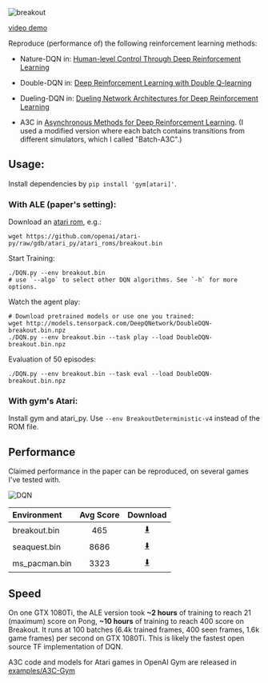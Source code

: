 ![breakout](breakout.jpg)

[video demo](https://youtu.be/o21mddZtE5Y)

Reproduce (performance of) the following reinforcement learning methods:

+ Nature-DQN in:
[Human-level Control Through Deep Reinforcement Learning](http://www.nature.com/nature/journal/v518/n7540/full/nature14236.html)

+ Double-DQN in:
[Deep Reinforcement Learning with Double Q-learning](http://arxiv.org/abs/1509.06461)

+ Dueling-DQN in: [Dueling Network Architectures for Deep Reinforcement Learning](https://arxiv.org/abs/1511.06581)

+ A3C in [Asynchronous Methods for Deep Reinforcement Learning](http://arxiv.org/abs/1602.01783). (I
used a modified version where each batch contains transitions from different simulators, which I called "Batch-A3C".)

## Usage:

Install dependencies by `pip install 'gym[atari]'`.

### With ALE (paper's setting):

Download an [atari rom](https://github.com/openai/atari-py/tree/gdb/atari_py/atari_roms), e.g.:
```
wget https://github.com/openai/atari-py/raw/gdb/atari_py/atari_roms/breakout.bin
```

Start Training:
```
./DQN.py --env breakout.bin
# use `--algo` to select other DQN algorithms. See `-h` for more options.
```

Watch the agent play:
```
# Download pretrained models or use one you trained:
wget http://models.tensorpack.com/DeepQNetwork/DoubleDQN-breakout.bin.npz
./DQN.py --env breakout.bin --task play --load DoubleDQN-breakout.bin.npz
```

Evaluation of 50 episodes:
```
./DQN.py --env breakout.bin --task eval --load DoubleDQN-breakout.bin.npz
```

### With gym's Atari:

Install gym and atari_py. Use `--env BreakoutDeterministic-v4` instead of the ROM file.

## Performance
Claimed performance in the paper can be reproduced, on several games I've tested with.

![DQN](curve-breakout.png)

| Environment   | Avg Score | Download                                                                              |
|:--------------|:---------:|:-------------------------------------------------------------------------------------:|
| breakout.bin  | 465       | [:arrow_down:](http://models.tensorpack.com/DeepQNetwork/DoubleDQN-breakout.bin.npz)  |
| seaquest.bin  | 8686      | [:arrow_down:](http://models.tensorpack.com/DeepQNetwork/DoubleDQN-seaquest.bin.npz)  |
| ms_pacman.bin | 3323      | [:arrow_down:](http://models.tensorpack.com/DeepQNetwork/DoubleDQN-ms_pacman.bin.npz) |

## Speed
On one GTX 1080Ti,
the ALE version took
__~2 hours__ of training to reach 21 (maximum) score on Pong,
__~10 hours__ of training to reach 400 score on Breakout.
It runs at 100 batches (6.4k trained frames, 400 seen frames, 1.6k game frames) per second on GTX 1080Ti.
This is likely the fastest open source TF implementation of DQN.

A3C code and models for Atari games in OpenAI Gym are released in [examples/A3C-Gym](../A3C-Gym)
